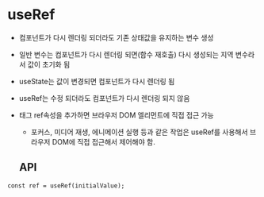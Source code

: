 # useRef

- 컴포넌트가 다시 렌더링 되더라도 기존 상태값을 유지하는 변수 생성
- 일반 변수는 컴포넌트가 다시 렌더링 되면(함수 재호출) 다시 생성되는 지역 변수라서 값이 초기화 됨
- useState는 값이 변경되면 컴포넌트가 다시 렌더링 됨
- useRef는 수정 되더라도 컴포넌트가 다시 렌더링 되지 않음
- 태그 ref속성을 추가하면 브라우저 DOM 엘리먼트에 직접 접근 가능

  - 포커스, 미디어 재생, 에니메이션 실행 등과 같은 작업은 useRef를 사용해서 브라우저 DOM에 직접 접근해서 제어해야 함.

  ## API

```
const ref = useRef(initialValue);
```
